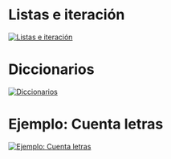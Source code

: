 # Listas e iteración
[![Listas e iteración](http://img.youtube.com/vi/Qn3C1yNgH3A/0.jpg)](http://www.youtube.com/watch?v=Qn3C1yNgH3A)

# Diccionarios
[![Diccionarios](http://img.youtube.com/vi/l0hFoPVqhVI/0.jpg)](http://www.youtube.com/watch?v=l0hFoPVqhVI)

# Ejemplo: Cuenta letras
[![Ejemplo: Cuenta letras](http://img.youtube.com/vi/VVxL8YpSds4/0.jpg)](http://www.youtube.com/watch?v=VVxL8YpSds4)
